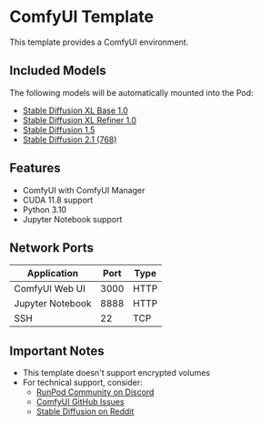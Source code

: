 # ComfyUI Template

This template provides a ComfyUI environment.

## Included Models

The following models will be automatically mounted into the Pod:

- [Stable Diffusion XL Base 1.0](https://huggingface.co/stabilityai/stable-diffusion-xl-base-1.0/blob/main/sd_xl_base_1.0.safetensors)
- [Stable Diffusion XL Refiner 1.0](https://huggingface.co/stabilityai/stable-diffusion-xl-refiner-1.0/blob/main/sd_xl_refiner_1.0.safetensors)
- [Stable Diffusion 1.5](https://huggingface.co/Comfy-Org/stable-diffusion-v1-5-archive/blob/main/v1-5-pruned-emaonly.safetensors)
- [Stable Diffusion 2.1 (768)](https://huggingface.co/stabilityai/stable-diffusion-2-1/blob/main/v2-1_768-ema-pruned.ckpt)

## Features

- ComfyUI with ComfyUI Manager
- CUDA 11.8 support
- Python 3.10
- Jupyter Notebook support

## Network Ports

| Application      | Port | Type |
| ---------------- | ---- | ---- |
| ComfyUI Web UI   | 3000 | HTTP |
| Jupyter Notebook | 8888 | HTTP |
| SSH              | 22   | TCP  |

## Important Notes

- This template doesn't support encrypted volumes
- For technical support, consider:
  - [RunPod Community on Discord](https://discord.gg/cUpRmau42V)
  - [ComfyUI GitHub Issues](https://github.com/comfyanonymous/ComfyUI/issues)
  - [Stable Diffusion on Reddit](https://www.reddit.com/r/StableDiffusion/)

